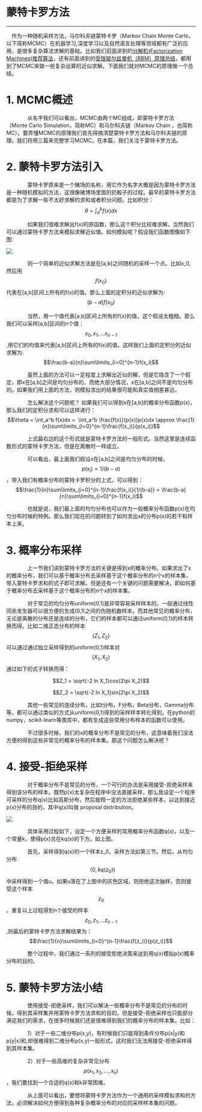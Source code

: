 # 蒙特卡罗方法

---

　作为一种随机采样方法，马尔科夫链蒙特卡罗（Markov Chain Monte Carlo，以下简称MCMC）在机器学习,深度学习以及自然语言处理等领域都有广泛的应用，是很多复杂算法求解的基础。比如我们前面讲到的[分解机\(Factorization Machines\)推荐算法](/ml/recommand/fm.md)，还有前面讲到的[受限玻尔兹曼机（RBM）原理总结](/dl/rbm/rbm.md)，都用到了MCMC来做一些复杂运算的近似求解。下面我们就对MCMC的原理做一个总结。

# 1. MCMC概述

　　　　从名字我们可以看出，MCMC由两个MC组成，即蒙特卡罗方法（Monte Carlo Simulation，简称MC）和马尔科夫链（Markov Chain ，也简称MC）。要弄懂MCMC的原理我们首先得搞清楚蒙特卡罗方法和马尔科夫链的原理。我们将用三篇来完整学习MCMC。在本篇，我们关注于蒙特卡罗方法。

# 2. 蒙特卡罗方法引入

　　　　蒙特卡罗原来是一个赌场的名称，用它作为名字大概是因为蒙特卡罗方法是一种随机模拟的方法，这很像赌博场里面的扔骰子的过程。最早的蒙特卡罗方法都是为了求解一些不太好求解的求和或者积分问题。比如积分：$$\theta = \int_a^b f(x)dx$$

　　　　如果我们很难求解出f\(x\)的原函数，那么这个积分比较难求解。当然我们可以通过蒙特卡罗方法来模拟求解近似值。如何模拟呢？假设我们函数图像如下图:

![](http://images2015.cnblogs.com/blog/1042406/201703/1042406-20170327112128264-1892171788.png)

　　　　则一个简单的近似求解方法是在\[a,b\]之间随机的采样一个点。比如x\_0,然后用$$f(x_0)$$代表在\[a,b\]区间上所有的f\(x\)的值。那么上面的定积分的近似求解为:$$(b-a)f(x_0)$$

　　　　当然，用一个值代表\[a,b\]区间上所有的f\(x\)的值，这个假设太粗糙。那么我们可以采样\[a,b\]区间的n个值：$${x_0,x_1,...x_{n-1}}$$,用它们的均值来代表\[a,b\]区间上所有的f\(x\)的值。这样我们上面的定积分的近似求解为:$$\frac{b-a}{n}\sum\limits_{i=0}^{n-1}f(x_i)$$

　　　　虽然上面的方法可以一定程度上求解出近似的解，但是它隐含了一个假定，即x在\[a,b\]之间是均匀分布的，而绝大部分情况，x在\[a,b\]之间不是均匀分布的。如果我们用上面的方法，则模拟求出的结果很可能和真实值相差甚远。　

　　　　怎么解决这个问题呢？ 如果我们可以得到x在\[a,b\]的概率分布函数p\(x\)，那么我们的定积分求和可以这样进行：$$\theta = \int_a^b f(x)dx =  \int_a^b \frac{f(x)}{p(x)}p(x)dx \approx \frac{1}{n}\sum\limits_{i=0}^{n-1}\frac{f(x_i)}{p(x_i)}$$

　　　　上式最右边的这个形式就是蒙特卡罗方法的一般形式。当然这里是连续函数形式的蒙特卡罗方法，但是在离散时一样成立。

　　　　可以看出，最上面我们假设x在\[a,b\]之间是均匀分布的时候，$$p(x_i) = 1/(b-a)$$，带入我们有概率分布的蒙特卡罗积分的上式，可以得到：$$\frac{1}{n}\sum\limits_{i=0}^{n-1}\frac{f(x_i)}{1/(b-a)} = \frac{b-a}{n}\sum\limits_{i=0}^{n-1}f(x_i)$$

　　　　也就是说，我们最上面的均匀分布也可以作为一般概率分布函数p\(x\)在均匀分布时候的特例。那么我们现在的问题转到了如何求出x的分布p\(x\)的若干和样本上来。

# 3. 概率分布采样

　　　　上一节我们讲到蒙特卡罗方法的关键是得到x的概率分布。如果求出了x的概率分布，我们可以基于概率分布去采样基于这个概率分布的n个x的样本集，带入蒙特卡罗求和的式子即可求解。但是还有一个关键的问题需要解决，即如何基于概率分布去采样基于这个概率分布的n个x的样本集。　

　　　　对于常见的均匀分布uniform\(0,1\)是非常容易采样样本的，一般通过线性同余发生器可以很方便的生成\(0,1\)之间的伪随机数样本。而其他常见的概率分布，无论是离散的分布还是连续的分布，它们的样本都可以通过uniform\(0,1\)的样本转换而得。比如二维正态分布的样本$$(Z_1,Z_2)$$可以通过通过独立采样得到的uniform\(0,1\)样本对$$(X_1,X_2)$$通过如下的式子转换而得：

$$Z_1 = \sqrt{-2 ln X_1}cos(2\pi X_2)$$

$$Z_2 = \sqrt{-2 ln X_1}sin(2\pi X_2)$$

　　　　其他一些常见的连续分布，比如t分布，F分布，Beta分布，Gamma分布等，都可以通过类似的方式从uniform\(0,1\)得到的采样样本转化得到。在python的numpy，scikit-learn等类库中，都有生成这些常用分布样本的函数可以使用。

　　　　不过很多时候，我们的x的概率分布不是常见的分布，这意味着我们没法方便的得到这些非常见的概率分布的样本集。那这个问题怎么解决呢？

# 4. 接受-拒绝采样

　　　　对于概率分布不是常见的分布，一个可行的办法是采用接受-拒绝采样来得到该分布的样本。既然p\(x\)太复杂在程序中没法直接采样，那么我设定一个程序可采样的分布q\(x\)比如高斯分布，然后按照一定的方法拒绝某些样本，以达到接近p\(x\)分布的目的，其中q\(x\)叫做 proposal distribution。

![](http://images2015.cnblogs.com/blog/1042406/201703/1042406-20170327143755811-993574578.png)

　　　　具体采用过程如下，设定一个方便采样的常用概率分布函数q\(x\)，以及一个常量k，使得p\(x\)总在kq\(x\)的下方。如上图。

　　　　首先，采样得到q\(x\)的一个样本z\_0，采样方法如第三节。然后，从均匀分布$$（0, kq(z_0))$$中采样得到一个值u。如果u落在了上图中的灰色区域，则拒绝这次抽样，否则接受这个样本$$z_0$$。重复以上过程得到n个接受的样本$$z_0,z_1,...z_{n-1}$$,则最后的蒙特卡罗方法求解结果为：$$\frac{1}{n}\sum\limits_{i=0}^{n-1}\frac{f(z_i)}{p(z_i)}$$

　　　　整个过程中，我们通过一系列的接受拒绝决策来达到用q\(x\)模拟p\(x\)概率分布的目的。

# 5. 蒙特卡罗方法小结

　　　　使用接受-拒绝采样，我们可以解决一些概率分布不是常见的分布的时候，得到其采样集并用蒙特卡罗方法求和的目的。但是接受-拒绝采样也只能部分满足我们的需求，在很多时候我们还是很难得到我们的概率分布的样本集。比如：

　　　　1）对于一些二维分布p\(x,y\)，有时候我们只能得到条件分布p\(x\|y\)和p\(y\|x\)和,却很难得到二维分布p\(x,y\)一般形式，这时我们无法用接受-拒绝采样得到其样本集。

　　　　2）对于一些高维的复杂非常见分布$$p(x_1,x_2,...,x_n)$$，我们要找到一个合适的q\(x\)和k非常困难。

　　　　从上面可以看出，要想将蒙特卡罗方法作为一个通用的采样模拟求和的方法，必须解决如何方便得到各种复杂概率分布的对应的采样样本集的问题。

